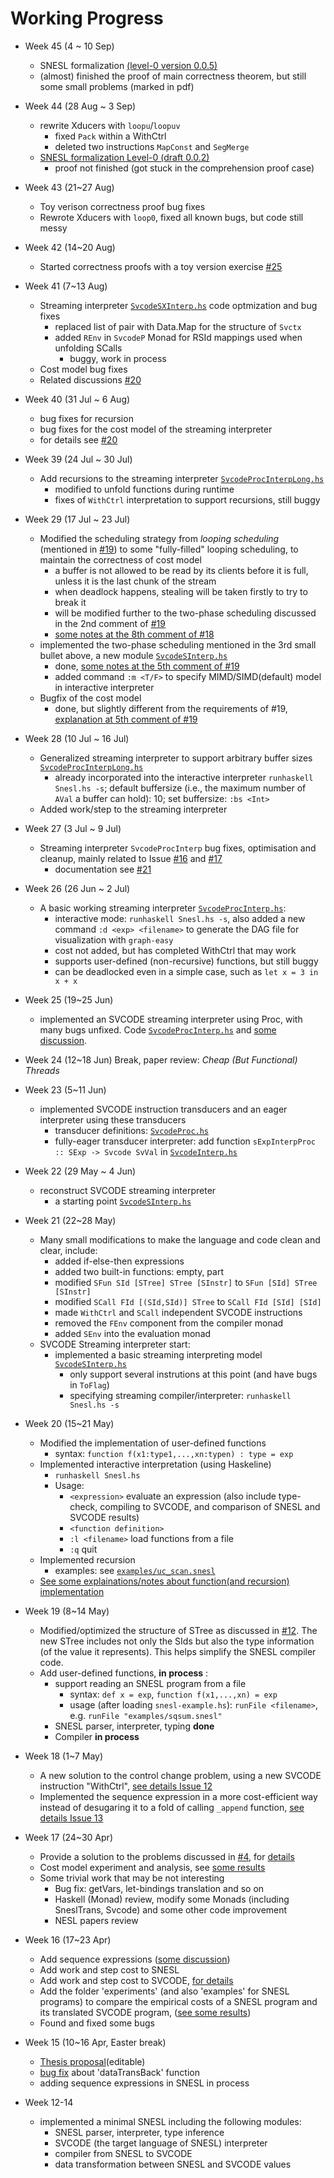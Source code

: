 # Working Progress
+ Week 45 (4 ~ 10 Sep)
    + SNESL formalization [(level-0 version 0.0.5)](https://github.com/Ginko-X/Streaming_NESL/blob/master/Report/main.pdf)
	+ (almost) finished the proof of main correctness theorem, but still some small problems (marked in pdf)
+ Week 44 (28 Aug ~ 3 Sep)
    + rewrite Xducers with `loopu`/`loopuv` 
        + fixed `Pack` within a WithCtrl
        + deleted two instructions `MapConst` and `SegMerge`
    + [SNESL formalization Level-0 (draft 0.0.2)](https://github.com/Ginko-X/Streaming_NESL/blob/master/Report/main.pdf)
        + proof not finished (got stuck in the comprehension proof case)


+ Week 43 (21~27 Aug)
    + Toy verison correctness proof bug fixes
    + Rewrote Xducers with `loop0`, fixed all known bugs, but code still messy
    
+ Week 42 (14~20 Aug)
    + Started correctness proofs with a toy version exercise [#25](https://github.com/Ginko-X/Streaming_NESL/issues/25)
    
+ Week 41 (7~13 Aug)
    + Streaming interpreter [`SvcodeSXInterp.hs`](https://github.com/Ginko-X/Streaming_NESL/blob/master/SvcodeSXInterp.hs) code optmization and bug fixes
        + replaced list of pair with Data.Map for the structure of `Svctx`
        + added `REnv` in `SvcodeP` Monad for RSId mappings used when unfolding SCalls
            + buggy, work in process
    + Cost model bug fixes
    + Related discussions [#20](https://github.com/Ginko-X/Streaming_NESL/issues/20)
    
+ Week 40 (31 Jul ~ 6 Aug)
    + bug fixes for recursion
    + bug fixes for the cost model of the streaming interpreter
    + for details see [#20](https://github.com/Ginko-X/Streaming_NESL/issues/20)

+ Week 39 (24 Jul ~ 30 Jul)
    + Add recursions to the streaming interpreter [`SvcodeProcInterpLong.hs`](https://github.com/Ginko-X/Streaming_NESL/blob/master/SvcodeProcInterpLong.hs)
        + modified to unfold functions during runtime
        + fixes of `WithCtrl` interpretation to support recursions, still buggy
	
+ Week 29 (17 Jul ~ 23 Jul)
    + Modified the scheduling strategy from _looping scheduling_ (mentioned in [#19](https://github.com/Ginko-X/Streaming_NESL/issues/19)) to some "fully-filled" looping scheduling, to maintain the correctness of cost model        
        + a buffer is not allowed to be read by its clients before it is full, unless it is the last chunk of the stream
        + when deadlock happens, stealing will be taken firstly to try to break it
        + will be modified further to the two-phase scheduling discussed in the 2nd comment of [#19](https://github.com/Ginko-X/Streaming_NESL/issues/19)
        + [some notes at the 8th comment of #18](https://github.com/Ginko-X/Streaming_NESL/issues/18)
    + implemented the two-phase scheduling mentioned in the 3rd small bullet above, a new module [`SvcodeSInterp.hs`](https://github.com/Ginko-X/Streaming_NESL/blob/master/SvcodeSInterp.hs)
        + done, [some notes at the 5th comment of #19](https://github.com/Ginko-X/Streaming_NESL/issues/19)
        + added command `:m <T/F>` to specify MIMD/SIMD(default) model in interactive interpreter
    + Bugfix of the cost model
        + done, but slightly different from the requirements of #19, [explanation at 5th comment of #19](https://github.com/Ginko-X/Streaming_NESL/issues/19)

    
+ Week 28 (10 Jul ~ 16 Jul)
    + Generalized streaming interpreter to support arbitrary buffer sizes [`SvcodeProcInterpLong.hs`](https://github.com/Ginko-X/Streaming_NESL/blob/master/SvcodeProcInterpLong.hs)
        + already incorporated into the interactive interpreter `runhaskell Snesl.hs -s`; default buffersize (i.e., the maximum number of `AVal` a buffer can hold): 10; set buffersize: `:bs <Int>` 
    + Added work/step to the streaming interpreter
    

+ Week 27 (3 Jul ~ 9 Jul)
    + Streaming interpreter `SvcodeProcInterp` bug fixes, optimisation and cleanup, mainly related to Issue [#16](https://github.com/Ginko-X/Streaming_NESL/issues/16) and [#17](https://github.com/Ginko-X/Streaming_NESL/issues/17)
        + documentation see [#21](https://github.com/Ginko-X/Streaming_NESL/issues/21)

+ Week 26 (26 Jun ~ 2 Jul)
    + A basic working streaming interpreter [`SvcodeProcInterp.hs`](https://github.com/Ginko-X/Streaming_NESL/blob/master/SvcodeProcInterp.hs):
        + interactive mode: `runhaskell Snesl.hs -s`, also added a new command `:d <exp> <filename>` to generate the DAG file for visualization with `graph-easy`
        + cost not added, but has completed WithCtrl that may work
        + supports user-defined (non-recursive) functions, but still buggy
        + can be deadlocked even in a simple case, such as `let x = 3 in x + x`
	
    
+ Week 25 (19~25 Jun)
    + implemented an SVCODE streaming interpreter using Proc, with many bugs unfixed. Code [`SvcodeProcInterp.hs`](https://github.com/Ginko-X/Streaming_NESL/blob/master/SvcodeProcInterp.hs) and [some discussion](https://github.com/Ginko-X/Streaming_NESL/issues/15).
    
+ Week 24 (12~18 Jun) Break, paper review: _Cheap (But Functional) Threads_

+ Week 23 (5~11 Jun)
    + implemented SVCODE instruction transducers and an eager interpreter using these transducers
        + transducer definitions: [`SvcodeProc.hs`](https://github.com/Ginko-X/Streaming_NESL/blob/master/SvcodeProc.hs)
        + fully-eager transducer interpreter: add function `sExpInterpProc :: SExp -> Svcode SvVal` in [`SvcodeInterp.hs`](https://github.com/Ginko-X/Streaming_NESL/blob/master/SvcodeInterp.hs)
	

+ Week 22 (29 May ~ 4 Jun)
    + reconstruct SVCODE streaming interpreter
        - a starting point [`SvcodeSInterp.hs`](https://github.com/Ginko-X/Streaming_NESL/blob/master/SvcodeSInterp.hs)
    
+ Week 21 (22~28 May)
    + Many small modifications to make the language and code clean and clear, include:
        - added if-else-then expressions
        - added two built-in functions: empty, part
        - modified `SFun SId [STree] STree [SInstr]` to `SFun [SId] STree [SInstr]`
        - modified `SCall FId [(SId,SId)] STree` to `SCall FId [SId] [SId]`
        - made `WithCtrl` and `SCall` independent SVCODE instructions
        - removed the `FEnv` component from the compiler monad
        - added `SEnv` into the evaluation monad
    + SVCODE Streaming interpreter start:
        - implemented a basic streaming interpreting model [`SvcodeSInterp.hs`](https://github.com/Ginko-X/Streaming_NESL/blob/master/SvcodeSInterp.hs)
            - only support several instrutions at this point (and have bugs in `ToFlag`)
            - specifying streaming compiler/interpreter: `runhaskell Snesl.hs -s`
        
     
+ Week 20 (15~21 May)
    + Modified the implementation of user-defined functions
        - syntax: `function f(x1:type1,...,xn:typen) : type = exp`
    + Implemented interactive interpretation (using Haskeline)
        - `runhaskell Snesl.hs`
        - Usage:          
            - `<expression>` evaluate an expression (also include type-check, compiling to SVCODE, and comparison of SNESL and SVCODE results)
            - `<function definition>`
            - `:l <filename>`   load functions from a file
            - `:q`    quit
    + Implemented recursion 
        - examples: see [`examples/uc_scan.snesl`](https://github.com/Ginko-X/Streaming_NESL/blob/master/examples/uc_scan.snesl)
    + [See some explainations/notes about function(and recursion) implementation](https://github.com/Ginko-X/Streaming_NESL/issues/14)
    
+ Week 19 (8~14 May)
    + Modified/optimized the structure of STree as discussed in [#12](https://github.com/Ginko-X/Streaming_NESL/issues/12). The new STree includes not only the SIds but also the type information (of the value it represents). This helps simplify the SNESL compiler code.
    + Add user-defined functions, **in process** : 
        - support reading an SNESL program from a file             
            - syntax: `def x = exp`, `function f(x1,...,xn) = exp` 
            - usage (after loading `snesl-example.hs`): `runFile <filename>`, e.g. `runFile "examples/sqsum.snesl"`
        - SNESL parser, interpreter, typing **done** 
        - Compiler **in process**
    
+ Week 18 (1~7 May)
    + A new solution to the control change problem, using a new SVCODE instruction "WithCtrl", [see details Issue 12](https://github.com/Ginko-X/Streaming_NESL/issues/12)
    + Implemented the sequence expression in a more cost-efficient way instead of desugaring it to a fold of calling `_append` function, [see details Issue 13](https://github.com/Ginko-X/Streaming_NESL/issues/13)
    
+ Week 17 (24~30 Apr)
    + Provide a solution to the problems discussed in [#4](https://github.com/Ginko-X/Streaming_NESL/issues/4), for [details](https://github.com/Ginko-X/Streaming_NESL/issues/10)
    + Cost model experiment and analysis, see [some results](https://github.com/Ginko-X/Streaming_NESL/issues/11)
    + Some trivial work that may be not interesting
        + Bug fix: getVars, let-bindings translation and so on
        + Haskell (Monad) review, modify some Monads (including SneslTrans, Svcode) and some other code improvement
        + NESL papers review
    
  
+ Week 16 (17~23 Apr)
    + Add sequence expressions ([some discussion](https://github.com/Ginko-X/Streaming_NESL/issues/4))
    + Add work and step cost to SNESL
    + Add work and step cost to SVCODE, [for details](https://github.com/Ginko-X/Streaming_NESL/commit/8aabcf45a7d26202c738c8d246190cb03646ece1)
    + Add the folder 'experiments' (and also 'examples' for SNESL programs) to compare the empirical costs of a SNESL program and its translated SVCODE program, ([see some results](https://github.com/Ginko-X/Streaming_NESL/issues/9))
    + Found and fixed some bugs


+ Week 15 (10~16 Apr, Easter break)
    + [Thesis proposal](https://docs.google.com/document/d/1xeS902Cb_PUidC7BxDZYzvpoMYaEfMEPG5s9OC0j_gg/edit?usp=sharing)(editable)
    + [bug fix](https://github.com/Ginko-X/Streaming_NESL/commit/23a97947f47920117e0840ec92ccc6b9bf8f0c5f) about 'dataTransBack' function
    + adding sequence expressions in SNESL in process
    
+ Week 12-14
    + implemented a minimal SNESL including the following modules:
        + SNESL parser, interpreter, type inference
        + SVCODE (the target language of SNESL) interpreter
        + compiler from SNESL to SVCODE
        + data transformation between SNESL and SVCODE values	
